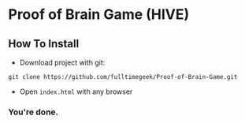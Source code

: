# Proof of Brain Game (HIVE)

## How To Install
* Download project with git:

```git clone https://github.com/fulltimegeek/Proof-of-Brain-Game.git```

* Open ```index.html``` with any browser

### You're done.